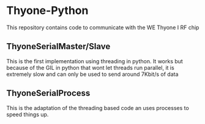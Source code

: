 # Thyone-Python
This repository contains code to communicate with the WE Thyone I RF chip
## ThyoneSerialMaster/Slave
This is the first implementation using threading in python. It works but because of the GIL in python that wont let threads run parallel, it is extremely slow and can only be used to send around 7Kbit/s of data
## ThyoneSerialProcess
This is the adaptation of the threading based code an uses processes to speed things up.
